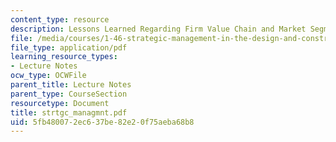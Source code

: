 ```yaml
---
content_type: resource
description: Lessons Learned Regarding Firm Value Chain and Market Segmentation Tools
file: /media/courses/1-46-strategic-management-in-the-design-and-construction-value-chain-fall-2003/5fb480072ec637be82e20f75aeba68b8_strtgc_managmnt.pdf
file_type: application/pdf
learning_resource_types:
- Lecture Notes
ocw_type: OCWFile
parent_title: Lecture Notes
parent_type: CourseSection
resourcetype: Document
title: strtgc_managmnt.pdf
uid: 5fb48007-2ec6-37be-82e2-0f75aeba68b8
---
```


